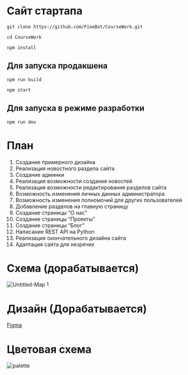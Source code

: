 # Сайт стартапа

```git clone https://github.com/FineBot/CourseWork.git```

```cd CourseWork```

```npm install```

## Для запуска продакшена

```npm run build```

```npm start```

## Для запуска в режиме разработки

```npm run dev```



# План
1.	Создание примерного дизайна
2.	Реализация новостного раздела сайта
3.	Создание админки
4.	Реализация возможности создания новостей
5.	Реализация возможности редактирования разделов сайта
6.	Возможность изменения личных данных администратора
7.	Возможность изменения полномочий для других пользователей
8.	Добавление разделов на главную страницу
9.	Создание страницы “О нас”
10.	Создание страницы “Проекты”
11.	Создание страницы “Блог”
12.	Написание REST API на Python
13.	Реализация окончательного дизайна сайта
14.	Адаптация сайта для незрячих

# Схема (дорабатывается)
![Untitled-Map 1](https://user-images.githubusercontent.com/10910903/139083781-6f2f9bda-c334-49bc-af5f-593b8fdff2aa.png)


# Дизайн (Дорабатывается)
[Figma](https://www.figma.com/file/3sjtZJuHsUJBjyTSvffwrN/WMProject?node-id=0%3A1)

# Цветовая схема
![palette](https://user-images.githubusercontent.com/10910903/137014820-0d8e43b4-c82b-4ad7-aa41-8f8ff99e1969.png)





